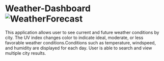 # Weather-Dashboard![WeatherForecast](https://user-images.githubusercontent.com/31134135/136310170-d3f20123-d5fa-4a2a-80bc-adf39286a2f3.png)
This application allows user to see current and future weather conditions by city. The UV index changes color to indicate ideal, moderate, or less favorable weather conditions.Conditions such as temperature, windspeed, and humidity are displayed for each day. User is able to search and view multiple city results.
